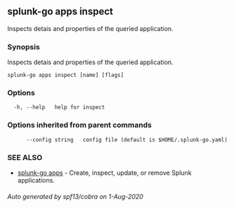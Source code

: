 ## splunk-go apps inspect

Inspects detais and properties of the queried application.

### Synopsis

Inspects detais and properties of the queried application.

```
splunk-go apps inspect [name] [flags]
```

### Options

```
  -h, --help   help for inspect
```

### Options inherited from parent commands

```
      --config string   config file (default is $HOME/.splunk-go.yaml)
```

### SEE ALSO

* [splunk-go apps](splunk-go_apps.md)	 - Create, inspect, update, or remove Splunk applications.

###### Auto generated by spf13/cobra on 1-Aug-2020
